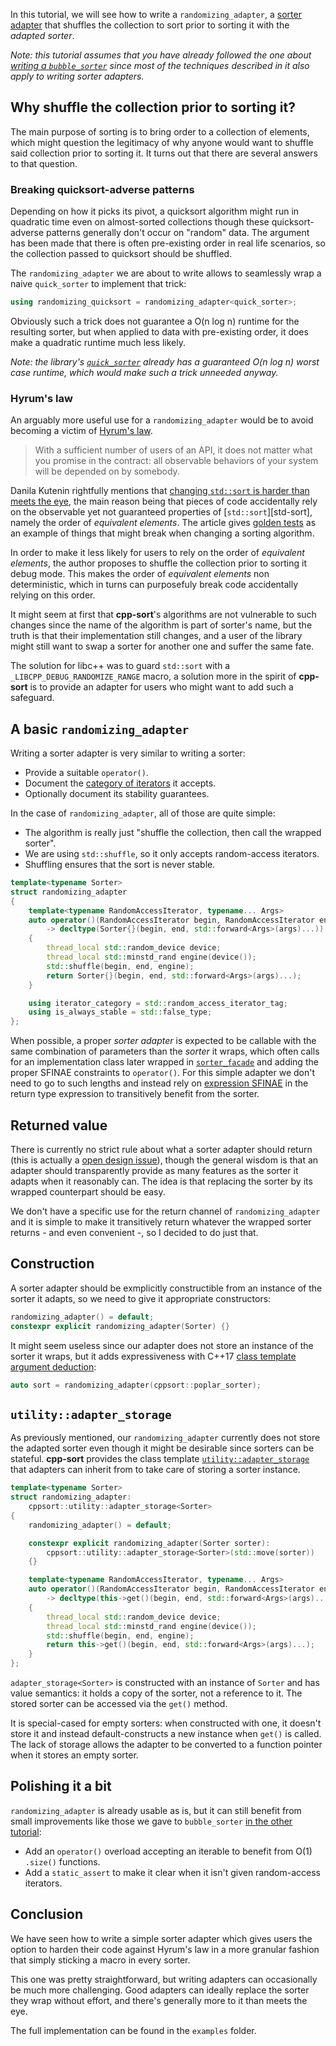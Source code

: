 In this tutorial, we will see how to write a `randomizing_adapter`, a [sorter adapter][sorter-adapters] that shuffles the collection to sort prior to sorting it with the *adapted sorter*.

*Note: this tutorial assumes that you have already followed the one about [writing a `bubble_sorter`][writing-a-bubble-sorter] since most of the techniques described in it also apply to writing sorter adapters.*

## Why shuffle the collection prior to sorting it?

The main purpose of sorting is to bring order to a collection of elements, which might question the legitimacy of why anyone would want to shuffle said collection prior to sorting it. It turns out that there are several answers to that question.

### Breaking quicksort-adverse patterns

Depending on how it picks its pivot, a quicksort algorithm might run in quadratic time even on almost-sorted collections though these quicksort-adverse patterns generally don't occur on "random" data. The argument has been made that there is often pre-existing order in real life scenarios, so the collection passed to quicksort should be shuffled.

The `randomizing_adapter` we are about to write allows to seamlessly wrap a naive `quick_sorter` to implement that trick:

```cpp
using randomizing_quicksort = randomizing_adapter<quick_sorter>;
```

Obviously such a trick does not guarantee a O(n log n) runtime for the resulting sorter, but when applied to data with pre-existing order, it does make a quadratic runtime much less likely.

*Note: the library's [`quick_sorter`][quick-sorter] already has a guaranteed O(n log n) worst case runtime, which would make such a trick unneeded anyway.*

### Hyrum's law

An arguably more useful use for a `randomizing_adapter` would be to avoid becoming a victim of [Hyrum's law][hyrums-law].

> With a sufficient number of users of an API,
> it does not matter what you promise in the contract:
> all observable behaviors of your system
> will be depended on by somebody.

Danila Kutenin rightfully mentions that [changing `std::sort` is harder than meets the eye][changing-std-sort], the main reason being that pieces of code accidentally rely on the observable yet not guaranteed properties of [`std::sort`][std-sort], namely the order of *equivalent elements*. The article gives [golden tests][golden-tests] as an example of things that might break when changing a sorting algorithm.

In order to make it less likely for users to rely on the order of *equivalent elements*, the author proposes to shuffle the collection prior to sorting it debug mode. This makes the order of *equivalent elements* non deterministic, which in turns can purposefuly break code accidentally relying on this order.

It might seem at first that **cpp-sort**'s algorithms are not vulnerable to such changes since the name of the algorithm is part of sorter's name, but the truth is that their implementation still changes, and a user of the library might still want to swap a sorter for another one and suffer the same fate.

The solution for libc++ was to guard `std::sort` with a `_LIBCPP_DEBUG_RANDOMIZE_RANGE` macro, a solution more in the spirit of **cpp-sort** is to provide an adapter for users who might want to add such a safeguard.

## A basic `randomizing_adapter`

Writing a sorter adapter is very similar to writing a sorter:
* Provide a suitable `operator()`.
* Document the [category of iterators][iterator-category] it accepts.
* Optionally document its stability guarantees.

In the case of `randomizing_adapter`, all of those are quite simple:
* The algorithm is really just "shuffle the collection, then call the wrapped sorter".
* We are using `std::shuffle`, so it only accepts random-access iterators.
* Shuffling ensures that the sort is never stable.

```cpp
template<typename Sorter>
struct randomizing_adapter
{
    template<typename RandomAccessIterator, typename... Args>
    auto operator()(RandomAccessIterator begin, RandomAccessIterator end, Args&&... args) const
        -> decltype(Sorter{}(begin, end, std::forward<Args>(args)...))
    {
        thread_local std::random_device device;
        thread_local std::minstd_rand engine(device());
        std::shuffle(begin, end, engine);
        return Sorter{}(begin, end, std::forward<Args>(args)...);
    }

    using iterator_category = std::random_access_iterator_tag;
    using is_always_stable = std::false_type;
};
```

When possible, a proper *sorter adapter* is expected to be callable with the same combination of parameters than the *sorter* it wraps, which often calls for an implementation class later wrapped in [`sorter_facade`][sorter-facade] and adding the proper SFINAE constraints to `operator()`. For this simple adapter we don't need to go to such lengths and instead rely on [expression SFINAE][sfinae] in the return type expression to transitively benefit from the sorter.

## Returned value

There is currently no strict rule about what a sorter adapter should return (this is actually a [open design issue][issue-134]), though the general wisdom is that an adapter should transparently provide as many features as the sorter it adapts when it reasonably can. The idea is that replacing the sorter by its wrapped counterpart should be easy.

We don't have a specific use for the return channel of `randomizing_adapter` and it is simple to make it transitively return whatever the wrapped sorter returns - and even convenient -, so I decided to do just that.

## Construction

A sorter adapter should be exmplicitly constructible from an instance of the sorter it adapts, so we need to give it appropriate constructors:

```cpp
randomizing_adapter() = default;
constexpr explicit randomizing_adapter(Sorter) {}
```

It might seem useless since our adapter does not store an instance of the sorter it wraps, but it adds expressiveness with C++17 [class template argument deduction][ctad]:

```cpp
auto sort = randomizing_adapter(cppsort::poplar_sorter);
```

## `utility::adapter_storage`

As previously mentioned, our `randomizing_adapter` currently does not store the adapted sorter even though it might be desirable since sorters can be stateful. **cpp-sort** provides the class template [`utility::adapter_storage`][adapter-storage] that adapters can inherit from to take care of storing a sorter instance.

```cpp
template<typename Sorter>
struct randomizing_adapter:
    cppsort::utility::adapter_storage<Sorter>
{
    randomizing_adapter() = default;

    constexpr explicit randomizing_adapter(Sorter sorter):
        cppsort::utility::adapter_storage<Sorter>(std::move(sorter))
    {}

    template<typename RandomAccessIterator, typename... Args>
    auto operator()(RandomAccessIterator begin, RandomAccessIterator end, Args&&... args) const
        -> decltype(this->get()(begin, end, std::forward<Args>(args)...))
    {
        thread_local std::random_device device;
        thread_local std::minstd_rand engine(device());
        std::shuffle(begin, end, engine);
        return this->get()(begin, end, std::forward<Args>(args)...);
    }
};
```

`adapter_storage<Sorter>` is constructed with an instance of `Sorter` and has value semantics: it holds a copy of the sorter, not a reference to it. The stored sorter can be accessed via the `get()` method.

It is special-cased for empty sorters: when constructed with one, it doesn't store it and instead default-constructs a new instance when `get()` is called. The lack of storage allows the adapter to be converted to a function pointer when it stores an empty sorter.

## Polishing it a bit

`randomizing_adapter` is already usable as is, but it can still benefit from small improvements like those we gave to `bubble_sorter` [in the other tutorial][writing-a-bubble-sorter]:
* Add an `operator()` overload accepting an iterable to benefit from O(1) `.size()` functions.
* Add a `static_assert` to make it clear when it isn't given random-access iterators.

## Conclusion

We have seen how to write a simple sorter adapter which gives users the option to harden their code against Hyrum's law in a more granular fashion that simply sticking a macro in every sorter.

This one was pretty straightforward, but writing adapters can occasionally be much more challenging. Good adapters can ideally replace the sorter they wrap without effort, and there's generally more to it than meets the eye.

The full implementation can be found in the `examples` folder.


  [adapter-storage]: Miscellaneous-utilities.md#adapter_storage
  [changing-std-sort]: https://danlark.org/2022/04/20/changing-stdsort-at-googles-scale-and-beyond/
  [ctad]: https://en.cppreference.com/w/cpp/language/class_template_argument_deduction
  [golden-tests]: https://en.wikipedia.org/wiki/Characterization_test
  [hyrums-law]: https://www.hyrumslaw.com/
  [issue-134]: https://github.com/Morwenn/cpp-sort/issues/134
  [iterator-category]: https://en.cppreference.com/w/cpp/iterator
  [proxy-iterators]: https://wg21.link/P0022
  [quick-sorter]: Sorters.md#quick_sorter
  [sfinae]: https://en.cppreference.com/w/cpp/language/sfinae
  [sorter-adapters]: Sorter-adapters.md
  [sorter-facade]: Sorter-facade.md
  [sorter-traits]: Sorter-traits.md#sorter_traits
  [writing-a-sorter]: Writing-a-sorter.md
  [writing-a-bubble-sorter]: Writing-a-bubble_sorter.md
